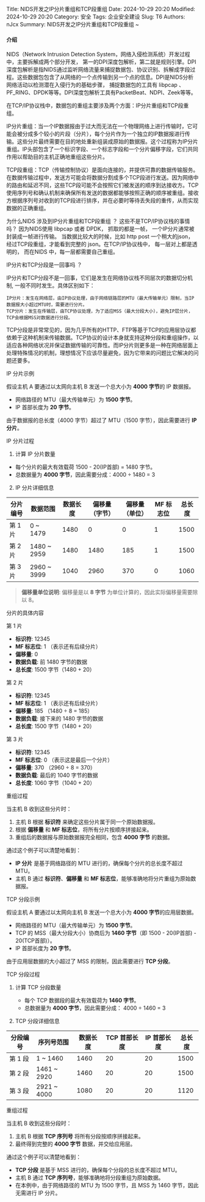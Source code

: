 Title: NIDS开发之IP分片重组和TCP段重组
Date: 2024-10-29 20:20
Modified: 2024-10-29 20:20
Category: 安全
Tags: 企业安全建设
Slug: T6
Authors: nJcx
Summary: NIDS开发之IP分片重组和TCP段重组 ~

#### 介绍

NIDS（Network Intrusion Detection System，网络入侵检测系统）开发过程中，主要拆解成两个部分开发， 第一的DPI深度包解析，第二就是规则引擎。DPI深度包解析是指NIDS通过监听网络流量来捕捉数据包、协议识别、拆解成字段过程。这些数据包包含了从网络的一个点传输到另一个点的信息。DPI是NIDS分析网络活动以检测潜在入侵行为的基础步骤， 捕捉数据包的工具有 libpcap 、PF_RING、DPDK等等。DPI深度包解析工具有PacketBeat、NDPI、Zeek等等。


在TCP/IP协议栈中，数据包的重组主要涉及两个方面：IP分片重组和TCP段重组。

IP分片重组：当一个IP数据报由于过大而无法在一个物理网络上进行传输时，它可能会被分成多个较小的片段（分片），每个分片作为一个独立的IP数据报进行传输。这些分片最终需要在目的地处重新组装成原始的数据报。这个过程称为IP分片重组。IP头部包含了一个标识字段、一个标志字段和一个分片偏移字段，它们共同作用以帮助目的主机正确地重组这些分片。

TCP段重组：TCP（传输控制协议）是面向连接的，并提供可靠的数据传输服务。在数据传输过程中，发送方可能会将数据分割成多个TCP段进行发送。因为网络中的路由和延迟不同，这些TCP段可能不会按照它们被发送的顺序到达接收方。TCP使用序列号和确认机制来确保所有发送的数据都能够按照正确的顺序被重组。接收方根据序列号对收到的TCP段进行排序，并在必要时等待丢失段的重传，从而实现数据的正确重组。


为什么NIDS 涉及到IP分片重组和TCP段重组 ？ 这些不是TCP/IP协议栈的事情吗？
因为NIDS使用 libpcap 或者 DPDK， 抓取的都是一帧， 一个IP分片通常被封装成一帧进行传输。 当数据比较大的时候，比如 http post 一个稍大的json， 经过TCP段重组，才能看到完整的 json。在TCP/IP协议栈中， 每一层对上都是透明的， 而在NIDS 中，每一层都需要自己重组。



IP分片和TCP分段是一回事吗 ？

IP分片和TCP分段不是一回事，它们是发生在网络协议栈不同层次的数据切分机制, 一般不同时发生。具体区别如下：

	IP分片：发生在网络层，由IP协议处理，由于网络链路层的MTU（最大传输单元）限制，当IP数据报大小超过MTU时，需要进行分片。
	TCP分片：发生在传输层，由TCP协议处理，为了适应MSS（最大分段大小），避免IP层分片，TCP会根据MSS对数据进行分段。

TCP分段是非常常见的，因为几乎所有的HTTP、FTP等基于TCP的应用层协议都依赖于这种机制来传输数据。TCP协议的设计本身就支持这种分段和重组操作，以适应各种网络状况并保证数据传输的可靠性。而IP分片则更多是一种在网络层面上处理特殊情况的机制，理想情况下应该尽量避免，因为它带来的问题比它解决的问题还要多。



IP 分片示例


假设主机 A 要通过以太网向主机 B 发送一个总大小为 **4000 字节**的 IP 数据报。  

- 网络路径的 MTU（最大传输单元）为 **1500 字节**。
- IP 首部长度为 **20 字节**。

由于数据报的总长度（4000 字节）超过了 MTU（1500 字节），因此需要进行 **IP 分片**。



IP 分片过程

 1. 计算 IP 分片数量
 
- 每个分片的最大有效载荷 1500 - 20(IP首部) = 1480  字节。
- 总数据量为 **4000 字节**，因此需要分成：4000 ÷ 1480  = 3   

 2. IP 分片详细信息

| 分片编号 | 数据范围      | 数据长度 | 偏移量（字节） | 偏移量（单位） | MF 标志位 | 总长度 |
|----------|---------------|----------|----------------|----------------|-----------|--------|
| 第 1 片  | 0 ~ 1479      | 1480     | 0              | 0              | 1         | 1500   |
| 第 2 片  | 1480 ~ 2959   | 1480     | 1480           | 185            | 1         | 1500   |
| 第 3 片  | 2960 ~ 3999   | 1040     | 2960           | 370            | 0         | 1060   |


> **偏移量单位说明**: 偏移量是以 **8 字节** 为单位计算的，因此实际偏移量需要除以 8。



分片的具体内容

 第 1 片
 
- **标识符**: 12345
- **MF 标志位**: 1 （表示还有后续分片）
- **偏移量**: 0
- **数据负载**: 前 1480 字节的数据
- **总长度**: 1500 字节（1480 + 20）

第 2 片

- **标识符**: 12345
- **MF 标志位**: 1 （表示还有后续分片）
- **偏移量**: 185 （1480 ÷ 8 = 185）
- **数据负载**: 接下来的 1480 字节的数据
- **总长度**: 1500 字节（1480 + 20）

第 3 片

- **标识符**: 12345
- **MF 标志位**: 0 （表示这是最后一个分片）
- **偏移量**: 370 （2960 ÷ 8 = 370）
- **数据负载**: 最后的 1040 字节的数据
- **总长度**: 1060 字节（1040 + 20）



重组过程

当主机 B 收到这些分片时：

1. 主机 B 根据 **标识符** 来确定这些分片属于同一个原始数据报。
2. 根据 **偏移量** 和 **MF 标志位**，将所有分片按顺序拼接起来。
3. 重组后的数据报与原始数据报完全相同，包含 **4000 字节** 的数据。




通过这个例子可以清楚地看到：

- **IP 分片** 是基于网络路径的 MTU 进行的，确保每个分片的总长度不超过 MTU。
- 主机 B 通过 **标识符**、**偏移量** 和 **MF 标志位**，能够准确地将分片重组为原始数据报。




TCP 分段示例

假设主机 A 要通过以太网向主机 B 发送一个总大小为 **4000 字节**的应用层数据。  

- 网络路径的 MTU（最大传输单元）为 **1500 字节**。
- TCP 的 MSS（最大分段大小）协商后为 **1460 字节**（即 1500 - 20(IP首部) - 20(TCP首部)）。
- IP 首部长度为 **20 字节**。

由于应用层数据的大小超过了 MSS 的限制，因此需要进行 **TCP 分段**。



TCP 分段过程

 1. 计算 TCP 分段数量
 
	- 每个 TCP 数据段的最大有效载荷为 **1460 字节**。
	- 总数据量为 **4000 字节**，因此需要分成：
	   4000 ÷ 1460  = 3  


 2. TCP 分段详细信息

| 分段编号 | 序列号范围   | 数据长度 | TCP 首部长度 | IP 首部长度 | 总长度 |
|----------|--------------|----------|--------------|-------------|--------|
| 第 1 段  | 1 ~ 1460     | 1460     | 20           | 20          | 1500   |
| 第 2 段  | 1461 ~ 2920  | 1460     | 20           | 20          | 1500   |
| 第 3 段  | 2921 ~ 4000  | 1080     | 20           | 20          | 1120   |



重组过程

当主机 B 收到这些分段时：

1. 主机 B 根据 **TCP 序列号** 将所有分段按顺序拼接起来。
2. 最终得到完整的 **4000 字节** 数据，并交给应用层。



通过这个例子可以清楚地看到：

- **TCP 分段** 是基于 MSS 进行的，确保每个分段的总长度不超过 MTU。
- 主机 B 通过 **TCP 序列号**，能够准确地将分段重组为原始数据。
- 在本例中，由于网络路径的 MTU 为 1500 字节，且 MSS 为 1460 字节，因此无需进行 IP 分片。



